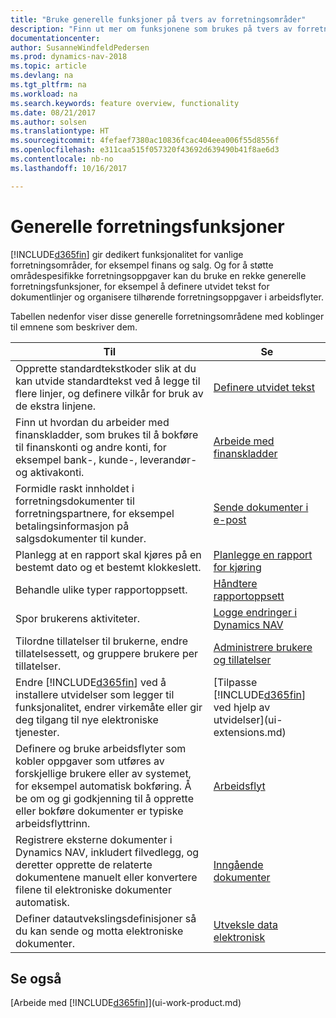 ```yaml
---
title: "Bruke generelle funksjoner på tvers av forretningsområder"
description: "Finn ut mer om funksjonene som brukes på tvers av forretningsområder i Dynamics NAV."
documentationcenter: 
author: SusanneWindfeldPedersen
ms.prod: dynamics-nav-2018
ms.topic: article
ms.devlang: na
ms.tgt_pltfrm: na
ms.workload: na
ms.search.keywords: feature overview, functionality
ms.date: 08/21/2017
ms.author: solsen
ms.translationtype: HT
ms.sourcegitcommit: 4fefaef7380ac10836fcac404eea006f55d8556f
ms.openlocfilehash: e311caa515f057320f43692d639490b41f8ae6d3
ms.contentlocale: nb-no
ms.lasthandoff: 10/16/2017

---
```

# <a name="general-business-functionality"></a>Generelle forretningsfunksjoner
[!INCLUDE[d365fin](includes/d365fin_md.md)] gir dedikert funksjonalitet for vanlige forretningsområder, for eksempel finans og salg. Og for å støtte områdespesifikke forretningsoppgaver kan du bruke en rekke generelle forretningsfunksjoner, for eksempel å definere utvidet tekst for dokumentlinjer og organisere tilhørende forretningsoppgaver i arbeidsflyter.

Tabellen nedenfor viser disse generelle forretningsområdene med koblinger til emnene som beskriver dem.

| Til | Se |
| --- | --- |
| Opprette standardtekstkoder slik at du kan utvide standardtekst ved å legge til flere linjer, og definere vilkår for bruk av de ekstra linjene. |[Definere utvidet tekst](ui-how-define-ext-text.md) |
| Finn ut hvordan du arbeider med finanskladder, som brukes til å bokføre til finanskonti og andre konti, for eksempel bank-, kunde-, leverandør- og aktivakonti. |[Arbeide med finanskladder](ui-work-general-journals.md) |
| Formidle raskt innholdet i forretningsdokumenter til forretningspartnere, for eksempel betalingsinformasjon på salgsdokumenter til kunder. |[Sende dokumenter i e-post](ui-how-send-documents-email.md) |
| Planlegg at en rapport skal kjøres på en bestemt dato og et bestemt klokkeslett. |[Planlegge en rapport for kjøring](ui-work-report.md#ScheduleReport) |
| Behandle ulike typer rapportoppsett. |[Håndtere rapportoppsett](ui-manage-report-layouts.md) |
| Spor brukerens aktiviteter.|[Logge endringer i Dynamics NAV](across-log-changes.md)|
|Tilordne tillatelser til brukerne, endre tillatelsessett, og gruppere brukere per tillatelser.|[Administrere brukere og tillatelser](ui-how-users-permissions.md)|
| Endre [!INCLUDE[d365fin](includes/d365fin_md.md)] ved å installere utvidelser som legger til funksjonalitet, endrer virkemåte eller gir deg tilgang til nye elektroniske tjenester. |[Tilpasse [!INCLUDE[d365fin](includes/d365fin_md.md)] ved hjelp av utvidelser](ui-extensions.md) |
|Definere og bruke arbeidsflyter som kobler oppgaver som utføres av forskjellige brukere eller av systemet, for eksempel automatisk bokføring. Å be om og gi godkjenning til å opprette eller bokføre dokumenter er typiske arbeidsflyttrinn.|[Arbeidsflyt](across-workflow.md)|
|Registrere eksterne dokumenter i Dynamics NAV, inkludert filvedlegg, og deretter opprette de relaterte dokumentene manuelt eller konvertere filene til elektroniske dokumenter automatisk.|[Inngående dokumenter](across-income-documents.md)|
| Definer datautvekslingsdefinisjoner så du kan sende og motta elektroniske dokumenter. |[Utveksle data elektronisk](across-data-exchange.md) |

## <a name="see-also"></a>Se også
[Arbeide med [!INCLUDE[d365fin](includes/d365fin_md.md)]](ui-work-product.md)

